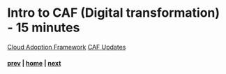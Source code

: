 # Intro to CAF (Digital transformation) - 15 minutes

[Cloud Adoption Framework](https://docs.microsoft.com/en-us/azure/cloud-adoption-framework/overview)
[CAF Updates](https://docs.microsoft.com/en-us/azure/cloud-adoption-framework/get-started/whats-new)
#### [prev](./introfta.md) | [home](./welcome.md)  | [next](./introwaf.md)
